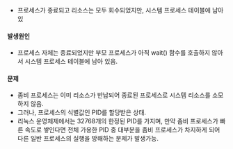 



- 프로세스가 종료되고 리소스는 모두 회수되었지만, 시스템 프로세스 테이블에 남아있

#### 발생원인
- 프로세스 자체는 종료되었지만 부모 프로세스가 아직 wait() 함수를 호출하지 않아서 시스템 프로세스 테이블에 남아 있음.

#### 문제 
- 좀비 프로세스는 이미 리소스가 반납되어 종료된 프로세스로 시스템 리소스를 소모하지 않음.
- 그러나, 프로세스의 식별값인 PID를 할당받은 상태.
- 리눅스 운영체제에서는 32768개의 한정된 PID를 가지며, 만약 좀비 프로세스가 빠른 속도로 쌓인다면 전체 가용한 PID 중 대부분을 좀비 프로세스가 차지하게 되어 다른 일반 프로세스의 실행을 방해하는 문제가 발생가능.
